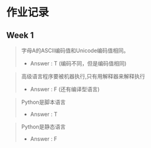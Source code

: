 # 作业记录

## Week 1

>字母A的ASCII编码值和Unicode编码值相同。
> - Answer : T (编码不同，但是编码值相同)

>高级语言程序要被机器执行,只有用解释器来解释执行
> - Answer : F (还有编译型语言)

>Python是脚本语言
> - Answer : T

>Python是静态语言
> - Answer : F